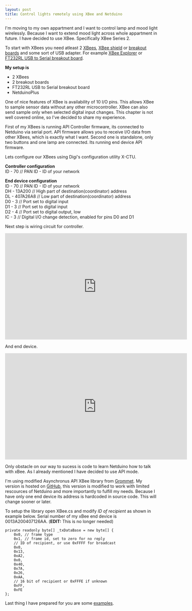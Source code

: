 ```yaml
---
layout: post
title: Control lights remotely using XBee and Netduino
---
```


I'm moving to my own appartment and I want to control lamp and mood light wirelessly. Because I want to extend mood light across whole appartment in future. I have decided to use XBee. Specifically XBee Series 2.

To start with XBees you need atleast 2 [XBees][1], [XBee shield][2] or [breakout boards][3] and some sort of USB adapter. For example [XBee Explorer][4] or [FT232RL USB to Serial breakout board][5].

**My setup is**

- 2 XBees
- 2 breakout boards
- FT232RL USB to Serial breakout board
- NetduinoPlus

One of nice features of XBee is availability of 10 I/O pins. This allows XBee to sample sensor data without any other microcontroller. XBee can also send sample only when selected digital input changes. This chapter is not well covered online, so I've decided to share my experience.

First of my XBees is running API Controller firmware, its connected to Netduino via serial port. API firmware allows you to receive I/O data from other XBees, which is exactly what I want. Second one is standalone, only two buttons and one lamp are connected. Its running end device API firmware.

Lets configure our XBees using Digi's configuration utility X-CTU.

**Controller configuration**<br />
ID - 70 // PAN ID - ID of your network<br />

**End device configuration**<br />
ID - 70 // PAN ID - ID of your network<br />
DH - 13A200 // High part of destination(coordinator) address<br />
DL - 407A26A8 // Low part of destination(coordinator) address<br />
D0 - 3 // Port set to digital input<br />
D1 - 3 // Port set to digital input<br />
D2 - 4 // Port set to digital output, low<br />
IC - 3 // Digital I/O change detection, enabled for pins D0 and D1<br />

Next step is wiring circuit for controller.

<iframe width='600' height='350' frameborder='0' src='http://c.circuitbee.com/build/r/schematic-embed.html?id=0000000214'></iframe>

And end device.

<iframe width='600' height='350' frameborder='0' src='http://c.circuitbee.com/build/r/schematic-embed.html?id=0000000215'></iframe>

Only obstacle on our way to sucess is code to learn Netduino how to talk with xBee. As I already mentioned I have decided to use API mode.

I'm using modified Asynchronus API XBee library from [Grommet][6]. My version is hosted on [GitHub][7], this version is modified to work with limited rescources of Netduino and more importantly to fulfill my needs. Because I have only one end device its address is hardcoded in source code. This will change sooner or later.

To setup the library open XBee.cs and modify *ID of recipient* as shown in example below. Serial number of my xBee end device is 0013A200407126AA. (**EDIT:** This is no longer needed)

    private readonly byte[] _txDataBase = new byte[] {
        0x0, // frame type
        0x1, // frame id, set to zero for no reply
        // ID of recipient, or use 0xFFFF for broadcast 
        0x0,
        0x13,
        0xA2,
        0x0,
        0x40,
        0x7A,
        0x26,
        0xAA,
        // 16 bit of recipient or 0xFFFE if unknown
        0xFF,
        0xFE
    };

Last thing I have prepared for you are some [examples][8].


  [1]: http://www.sparkfun.com/products/10414
  [2]: http://www.sparkfun.com/products/9976
  [3]: http://www.sparkfun.com/products/8276
  [4]: http://www.sparkfun.com/products/8687
  [5]: http://www.sparkfun.com/products/718
  [6]: http://grommet.codeplex.com/ "Link to Codeplex"
  [7]: https://github.com/stlk/XBee "Link to GitHub"
  [8]: https://github.com/stlk/XBee/blob/master/Examples/Example.cs